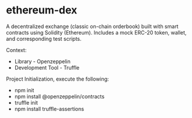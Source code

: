 # ethereum-dex
A decentralized exchange (classic on-chain orderbook) built with smart contracts using Solidity (Ethereum). Includes a mock ERC-20 token, wallet, and corresponding test scripts.

Context:
- Library - Openzeppelin
- Development Tool - Truffle

Project Initialization, execute the following:
- npm init
- npm install @openzeppelin/contracts
- truffle init
- npm install truffle-assertions
